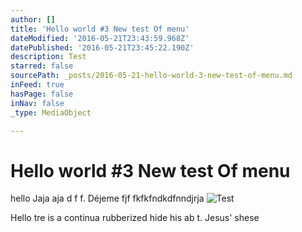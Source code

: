 ```yaml
---
author: []
title: 'Hello world #3 New test Of menu'
dateModified: '2016-05-21T23:43:59.968Z'
datePublished: '2016-05-21T23:45:22.190Z'
description: Test
starred: false
sourcePath: _posts/2016-05-21-hello-world-3-new-test-of-menu.md
inFeed: true
hasPage: false
inNav: false
_type: MediaObject

---
```

# Hello world \#3 New test Of menu

hello Jaja aja d f f. Déjeme fjf fkfkfndkdfnndjrja
![Test](https://the-grid-user-content.s3-us-west-2.amazonaws.com/d0bf049b-09f2-4949-98c7-987184949b2c.jpg)

Hello tre is a continua rubberized hide his ab t. Jesus' shese